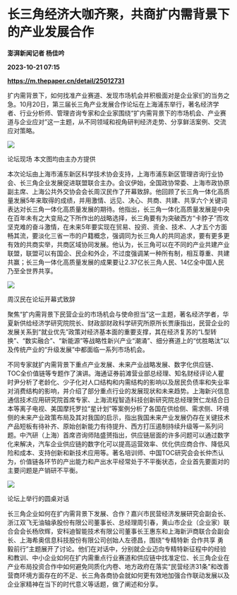 # 长三角经济大咖齐聚，共商扩内需背景下的产业发展合作
**澎湃新闻记者 杨佳吟**

**2023-10-21 07:15**

**https://m.thepaper.cn/detail/25012731**

扩内需背景下，如何找准产业赛道、发现市场机会并积极面对是企业家们的当务之急。10月20日，第三届长三角产业发展合作论坛在上海浦东举行，著名经济学者、行业分析师、管理咨询专家和企业家围绕“扩内需背景下的市场机会、产业赛道与企业应对”这一主题，从不同领域和视角研判经济走势、分享鲜活案例、交流应对策略。

![](https://imagecloud.thepaper.cn/thepaper/image/275/60/295.jpg)

论坛现场 本文图均由主办方提供

本次论坛由上海市浦东新区科学技术协会支持，上海市浦东新区管理咨询行业协会、长三角企业发展促进联盟联合主办。会议伊始，全国政协常委、上海市政协原副主席、上海公共外交协会会长周汉民作了开幕致辞。他回顾了长三角一体化高质量发展5年来取得的成绩，并用激情、远见、决心、共商、共建、共享六个关键词表达对长三角一体化高质量发展的期待。他指出，长三角一体化高质量发展是中央在百年未有之大变局之下所作出的战略选择，长三角要有为突破西方“卡脖子”而攻坚克难的奋斗激情，在未来5年要实现在贸易、投资、资金、技术、人才五个方面畅其流，要淡化三省一市的户籍概念，强调同为长三角人的共同追求，要有更多更有效的共商实举，共商区域协同发展。他认为，长三角可以在不同的产业共建产业联盟，联盟可以有国企、民企和外企，不过度强调某一种所有制，相互尊重、共建共赢；长三角一体化高质量发展的成果要让2.37亿长三角人民、14亿全中国人民乃至全世界共享。

![](https://imagecloud.thepaper.cn/thepaper/image/275/60/296.jpg)

周汉民在论坛开幕式致辞

聚焦“扩内需背景下民营企业的市场机会与使命担当”这一主题，著名经济学者，华夏新供给经济学研究院院长、财政部财政科学研究所原所长贾康指出，民营企业的发展关系到“就业优先”政策对经济基本面的重要支撑，其在经济复苏的“L型转换”、“数实融合”、“新能源”等战略性新兴产业“潮涌”、细分赛道上的“优胜略汰”以及传统产业的“升级发展”中都面临一系列市场机会。

不同专家就扩内需背景下重点产业发展、未来产业战略发展、数字化供应链、TOC全价值链等专题作了演讲。海通证券前滩营业部总经理、知名财经评论人瞿时尹分析了老龄化、少子化对人口结构和内需结构的影响以及居民负债率和失业率对消费结构的影响，并介绍了部分重点行业的发展现状和未来趋势。上海新兴信息通信技术应用研究院首席专家、上海流程智造科技创新研究院总经理贺仁龙结合日本等离子电视、美国摩托罗拉“星计划”等案例分析了各国在供给侧、需求侧、环境侧的未来产业政策布局及其对我国的启示，指出我国未来产业发展仍存在关键技术产品短板有待补齐、原始创新能力有待提升、西方打压遏制持续升级等一系列问题。中汽研（上海）首席咨询师陆盛赟指出，供应链层面的许多问题可以通过数字化来解决，汽车企业供应链的数字化可以提高运营效率、优化供应商合作、降低风险和成本、支持创新和新技术应用等。著名培训师、中国TOC研究会会长仲杰认为，价值链各环节的产出能力和产出水平经常处于不平衡状态，企业首先要面对的主要问题是产销研不平衡。

![](https://imagecloud.thepaper.cn/thepaper/image/275/60/314.jpg)

论坛上举行的圆桌对话

长三角企业如何在扩内需背景下发展、合作？嘉兴市民营经济发展研究会副会长、浙江双飞无油轴承股份有限公司董事长、总经理周引春，黄山市企业（企业家）联合会会长杨欣辉，安科迪智能技术有限公司董事长王惠东和上海新沪商联合会副会长、上海希奥信息科技股份有限公司创始人左德昌，围绕“专精特新 合作共享 勇毅前行”主题展开了讨论。他们在对话中，分别就企业迈向专精特新征程中的经验和教训、中小企业如何在扩内需重点行业赛道和供应链中找准定位、长三角企业在产业布局投资合作中如何避免同质化内卷、地方政府在落实“民营经济31条”和改善营商环境方面存在的不足、长三角各商协会就如何更有效地加强合作联动发展以及企业家精神在当下的时代意义等话题，做了阐述和分享。